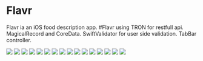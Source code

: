 # Flavr

Flavr ia an iOS food description app. 
#Flavr using
   TRON for restfull api.
   MagicalRecord and CoreData. 
   SwiftValidator for user side validation.
   TabBar controller.



<img src="https://raw.githubusercontent.com/aserdah/FlavrV2/master/Flavr/Assets.xcassets/2.png">

<img src="https://raw.githubusercontent.com/aserdah/FlavrV2/master/Flavr/Assets.xcassets/1.png">

<img src="https://raw.githubusercontent.com/aserdah/FlavrV2/master/Flavr/Assets.xcassets/11.png">

<img src="https://raw.githubusercontent.com/aserdah/FlavrV2/master/Flavr/Assets.xcassets/3.png">
<img src="https://raw.githubusercontent.com/aserdah/FlavrV2/master/Flavr/Assets.xcassets/12.png">

<img src="https://raw.githubusercontent.com/aserdah/FlavrV2/master/Flavr/Assets.xcassets/4.png">
<img src="https://raw.githubusercontent.com/aserdah/FlavrV2/master/Flavr/Assets.xcassets/5.png">

<img src="https://raw.githubusercontent.com/aserdah/FlavrV2/master/Flavr/Assets.xcassets/6.png">
<img src="https://raw.githubusercontent.com/aserdah/FlavrV2/master/Flavr/Assets.xcassets/7.png">

<img src="https://raw.githubusercontent.com/aserdah/FlavrV2/master/Flavr/Assets.xcassets/8.png">
<img src="https://raw.githubusercontent.com/aserdah/FlavrV2/master/Flavr/Assets.xcassets/9.png">

<img src="https://raw.githubusercontent.com/aserdah/FlavrV2/master/Flavr/Assets.xcassets/10.png">
<img src="https://raw.githubusercontent.com/aserdah/FlavrV2/master/Flavr/Assets.xcassets/13.png">

<img src="https://raw.githubusercontent.com/aserdah/FlavrV2/master/Flavr/Assets.xcassets/14.png">

<img src="https://raw.githubusercontent.com/aserdah/FlavrV2/master/Flavr/Assets.xcassets/15.png">

<img src="https://raw.githubusercontent.com/aserdah/FlavrV2/master/Flavr/Assets.xcassets/16.png">
